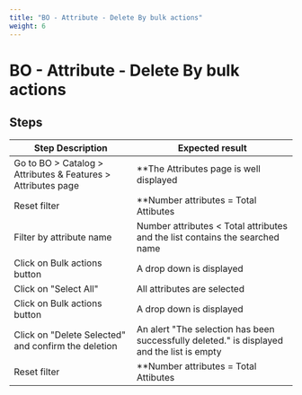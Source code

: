 ```yaml
---
title: "BO - Attribute - Delete By bulk actions"
weight: 6
---
```


# BO - Attribute - Delete By bulk actions
## Steps
| Step Description | Expected result |
| ----- | ----- |
| Go to BO > Catalog > Attributes & Features > Attributes page | **The Attributes page is well displayed |
| Reset filter | **Number attributes = Total Attibutes |
| Filter by attribute name | Number attributes < Total attributes and the list contains the searched name |
| Click on Bulk actions button | A drop down is displayed |
| Click on "Select All" | All attributes are selected |
| Click on Bulk actions button | A drop down is displayed |
| Click on "Delete Selected" and confirm the deletion | An alert "The selection has been successfully deleted." is displayed and the list is empty |
| Reset filter | **Number attributes = Total Attibutes |
